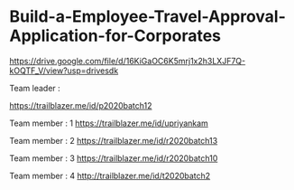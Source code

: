 
# Build-a-Employee-Travel-Approval-Application-for-Corporates

https://drive.google.com/file/d/16KiGaOC6K5mrj1x2h3LXJF7Q-kOQTF_V/view?usp=drivesdk

Team leader :

https://trailblazer.me/id/p2020batch12

Team member : 1
https://trailblazer.me/id/upriyankam

Team member : 2
https://trailblazer.me/id/r2020batch13

Team member : 3
https://trailblazer.me/id/r2020batch10

Team member : 4
http://trailblazer.me/id/t2020batch2
